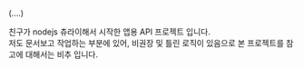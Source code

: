 (....)

친구가 nodejs 츄라이해서 시작한 앱용 API 프로젝트 입니다.  
저도 문서보고 작업하는 부분에 있어, 비권장 및 틀린 로직이 있음으로 본 프로젝트를 참고에 대해서는 비추 입니다.


